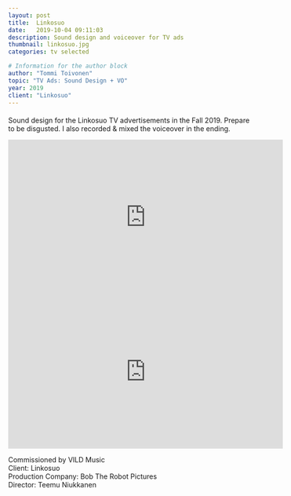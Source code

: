 ```yaml
---
layout: post
title:  Linkosuo
date:   2019-10-04 09:11:03
description: Sound design and voiceover for TV ads
thumbnail: linkosuo.jpg
categories: tv selected

# Information for the author block
author: "Tommi Toivonen"
topic: "TV Ads: Sound Design + VO"
year: 2019
client: "Linkosuo"
---
```


#### 

Sound design for the Linkosuo TV advertisements in the Fall 2019. Prepare to be disgusted. I also recorded & mixed the voiceover in the ending. 

<iframe width="560" height="315" src="https://www.youtube.com/embed/ku_2fA5GY8s" frameborder="0" allow="accelerometer; autoplay; encrypted-media; gyroscope; picture-in-picture" allowfullscreen></iframe>

<iframe width="560" height="315" src="https://www.youtube.com/embed/y2HMYMMnJbY" frameborder="0" allow="accelerometer; autoplay; encrypted-media; gyroscope; picture-in-picture" allowfullscreen></iframe>

Commissioned by VILD Music  
Client: Linkosuo  
Production Company: Bob The Robot Pictures  
Director: Teemu Niukkanen